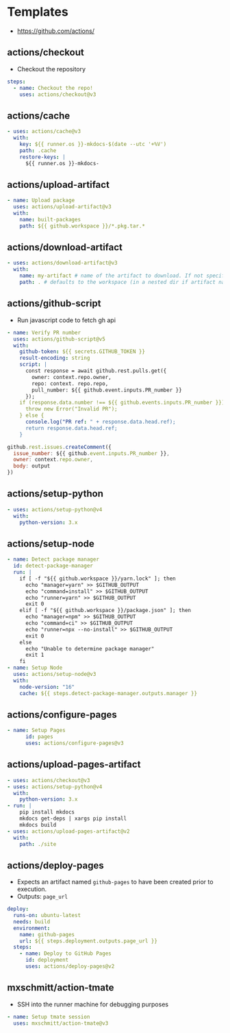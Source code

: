 # Templates

- <https://github.com/actions/>

## actions/checkout

- Checkout the repository

```yaml
steps:
  - name: Checkout the repo!
    uses: actions/checkout@v3
```

## actions/cache

```yaml
- uses: actions/cache@v3
  with:
    key: ${{ runner.os }}-mkdocs-$(date --utc '+%V')
    path: .cache
    restore-keys: |
      ${{ runner.os }}-mkdocs-
```

## actions/upload-artifact

```yaml
- name: Upload package
  uses: actions/upload-artifact@v3
  with:
    name: built-packages
    path: ${{ github.workspace }}/*.pkg.tar.*
```

## actions/download-artifact

```yaml
- uses: actions/download-artifact@v3
  with:
    name: my-artifact # name of the artifact to download. If not specified, download all in nested directories
    path: . # defaults to the workspace (in a nested dir if artifact name is not specified)
```

## actions/github-script

- Run javascript code to fetch gh api

```yaml
- name: Verify PR number
  uses: actions/github-script@v5
  with:
    github-token: ${{ secrets.GITHUB_TOKEN }}
    result-encoding: string
    script: |
      const response = await github.rest.pulls.get({
        owner: context.repo.owner,
        repo: context. repo.repo,
        pull_number: ${{ github.event.inputs.PR_number }}
      });
    if (response.data.number !== ${{ github.events.inputs.PR_number }}) {
      throw new Error("Invalid PR");
    } else {
      console.log("PR ref: " + response.data.head.ref);
      return response.data.head.ref;
    }
```

```javascript
github.rest.issues.createComment({
  issue_number: ${{ github.event.inputs.PR_number }},
  owner: context.repo.owner,
  body: output
})

```

## actions/setup-python

```yaml
- uses: actions/setup-python@v4
  with:
    python-version: 3.x
```

## actions/setup-node

```yaml
- name: Detect package manager
  id: detect-package-manager
  run: |
    if [ -f "${{ github.workspace }}/yarn.lock" ]; then
      echo "manager=yarn" >> $GITHUB_OUTPUT
      echo "command=install" >> $GITHUB_OUTPUT
      echo "runner=yarn" >> $GITHUB_OUTPUT
      exit 0
    elif [ -f "${{ github.workspace }}/package.json" ]; then
      echo "manager=npm" >> $GITHUB_OUTPUT
      echo "command=ci" >> $GITHUB_OUTPUT
      echo "runner=npx --no-install" >> $GITHUB_OUTPUT
      exit 0
    else
      echo "Unable to determine package manager"
      exit 1
    fi
- name: Setup Node
  uses: actions/setup-node@v3
  with:
    node-version: "16"
    cache: ${{ steps.detect-package-manager.outputs.manager }}
```

## actions/configure-pages

```yaml
- name: Setup Pages
      id: pages
      uses: actions/configure-pages@v3
```

## actions/upload-pages-artifact

```yaml
- uses: actions/checkout@v3
- uses: actions/setup-python@v4
  with:
    python-version: 3.x
- run: |
    pip install mkdocs
    mkdocs get-deps | xargs pip install
    mkdocs build
- uses: actions/upload-pages-artifact@v2
  with:
    path: ./site
```

## actions/deploy-pages

- Expects an artifact named `github-pages` to have been created prior to execution.
- Outputs: `page_url`

```yaml
deploy:
  runs-on: ubuntu-latest
  needs: build
  environment:
    name: github-pages
    url: ${{ steps.deployment.outputs.page_url }}
  steps:
    - name: Deploy to GitHub Pages
      id: deployment
      uses: actions/deploy-pages@v2
```

## mxschmitt/action-tmate

- SSH into the runner machine for debugging purposes

```yaml
- name: Setup tmate session
  uses: mxschmitt/action-tmate@v3
```
